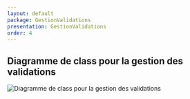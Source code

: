 ```yaml
---
layout: default
package: GestionValidations
presentation: GestionValidations
order: 4
---
```

## Diagramme de class pour la gestion des validations

![Diagramme de class pour la gestion des validations](/soli-lms/Conception/GestionValidations/images/Gestionvalidations.png)



